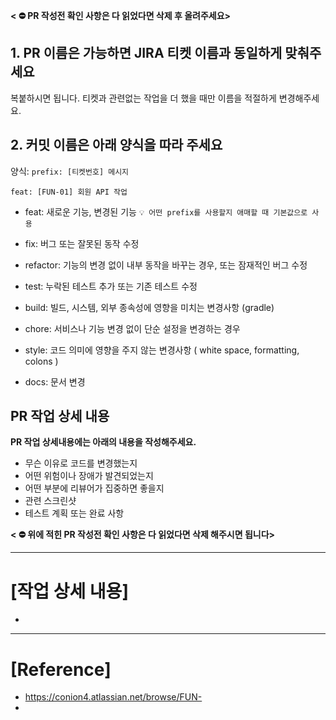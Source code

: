 **< ⛔️ PR 작성전 확인 사항은 다 읽었다면 삭제 후 올려주세요>**
## 1. PR 이름은 가능하면 JIRA 티켓 이름과 동일하게 맞춰주세요
복붙하시면 됩니다. 티켓과 관련없는 작업을 더 했을 때만 이름을 적절하게 변경해주세요.

## 2. 커밋 이름은 아래 양식을 따라 주세요
  양식: `prefix: [티켓번호] 메시지`

    feat: [FUN-01] 회원 API 작업
  - feat: 새로운 기능, 변경된 기능 `💡 어떤 prefix를 사용할지 애매할 때 기본값으로 사용`
  - fix: 버그 또는 잘못된 동작 수정
  - refactor: 기능의 변경 없이 내부 동작을 바꾸는 경우, 또는 잠재적인 버그 수정
  - test: 누락된 테스트 추가 또는 기존 테스트 수정


  - build: 빌드, 시스템, 외부 종속성에 영향을 미치는 변경사항 (gradle)
  - chore: 서비스나 기능 변경 없이 단순 설정을 변경하는 경우
  - style: 코드 의미에 영향을 주지 않는 변경사항 ( white space, formatting, colons )
  - docs: 문서 변경
  
  

## PR 작업 상세 내용
 **PR 작업 상세내용에는 아래의 내용을 작성해주세요.**
  - 무슨 이유로 코드를 변경했는지
  - 어떤 위험이나 장애가 발견되었는지
  - 어떤 부분에 리뷰어가 집중하면 좋을지
  - 관련 스크린샷
  - 테스트 계획 또는 완료 사항

**< ⛔️ 위에 적힌 PR 작성전 확인 사항은 다 읽었다면 삭제 해주시면 됩니다>**
- - -

# [작업 상세 내용]

-

- - -
# [Reference]

- https://conion4.atlassian.net/browse/FUN-
-
